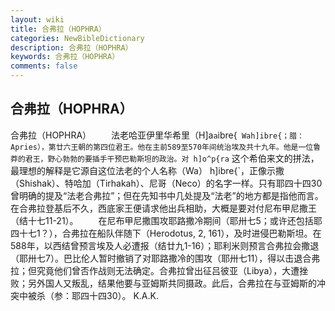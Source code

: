 ```yaml
---
layout: wiki
title: 合弗拉（HOPHRA）
categories: NewBibleDictionary
description: 合弗拉（HOPHRA）
keywords: 合弗拉（HOPHRA）
comments: false
---
```


## 合弗拉（HOPHRA）



合弗拉（HOPHRA）
　　法老哈亚伊里华希里（H]a`a`ibre{`
Wah]ibre{；腊：Apries），第廿六王朝的第四位君王。他在主前589至570年间统治埃及共十九年。他是一位鲁莽的君王，野心勃勃的要插手干预巴勒斯坦的政治。对 h]o^p{ra` 这个希伯来文的拼法，最理想的解释是它源自这位法老的个人名称（Wa） h]ibre{`，正像示撒（Shishak）、特哈加（Tirhakah）、尼哥（Neco）的名字一样。只有耶四十四30曾明确的提及“法老合弗拉”；但在先知书中几处提及“法老”的地方都是指他而言。在合弗拉登基后不久，西底家王便请求他出兵相助，大概是要对付尼布甲尼撒王（结十七11-21）。
　　在尼布甲尼撒围攻耶路撒冷期间（耶卅七5；或许还包括耶四十七1？），合弗拉在船队伴随下（Herodotus, 2, 161），及时进侵巴勒斯坦。在588年，以西结曾预言埃及人必遭报（结廿九1-16）；耶利米则预言合弗拉会撒退（耶卅七7）。巴比伦人暂时撤销了对耶路撒冷的围攻（耶卅七11），得以击退合弗拉；但究竟他们曾否作战则无法确定。合弗拉曾出征吕彼亚（Libya），大遭挫败；另外国人又叛乱，结果他要与亚姆斯共同摄政。此后，合弗拉在与亚姆斯的冲突中被杀（参：耶四十四30）。
K.A.K.




